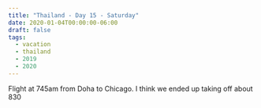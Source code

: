 ```yaml
---
title: "Thailand - Day 15 - Saturday"
date: 2020-01-04T00:00:00-06:00
draft: false
tags: 
  - vacation
  - thailand
  - 2019
  - 2020
---
```




Flight at 745am from Doha to Chicago.  I think we ended up taking off about 830






<div class="demo-gallery">
<div id="mypicts" class="list-styled" >



</div>
</div>


<script type="text/javascript">

    lightGallery(document.getElementById('mypicts'), {
    thumbnail:true,
    download:false
});

    $('#mypicts').justifiedGallery({
    rowHeight : 100,
    lastRow : 'nojustify',
    margins : 20
    });

</script>